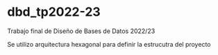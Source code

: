 # dbd_tp2022-23
Trabajo final de Diseño de Bases de Datos 2022/23

Se utilizo arquitectura hexagonal para definir la estrucutra del proyecto
